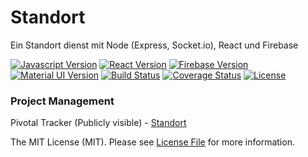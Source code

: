 # Standort
Ein Standort dienst mit Node (Express, Socket.io), React und Firebase


[![Javascript Version][javascript-image]][javascript-url]
[![React Version][reactjs-image]][reactjs-url]
[![Firebase Version][firebase-image]][firebase-url]
[![Material UI Version][material-ui-image]][material-ui-url]
[![Build Status](https://semaphoreci.com/api/v1/godson/standort/branches/master/shields_badge.svg)](https://semaphoreci.com/godson/standort)
[![Coverage Status](https://coveralls.io/repos/github/gottsohn/standort/badge.svg?branch=master)](https://coveralls.io/github/gottsohn/standort?branch=master)
[![License][license-image]][license-url]


### Project Management
Pivotal Tracker (Publicly visible) - [Standort](https://www.pivotaltracker.com/n/projects/1601389)


The MIT License (MIT). Please see [License File](LICENSE) for more information.

[javascript-image]:https://img.shields.io/badge/Javascript-ES6-yellow.svg
[javascript-url]: https://developer.mozilla.org/en-US/docs/Web/JavaScript
[reactjs-image]:https://img.shields.io/badge/ReactJS-15.1.0-blue.svg
[reactjs-url]: https://facebook.github.io/react
[firebase-image]:https://img.shields.io/badge/Firebase-3.0.4-orange.svg
[firebase-url]: https://firebase.google.com
[material-ui-image]:https://img.shields.io/badge/Material--UI-0.15.0-lightgrey.svg
[material-ui-url]: https://material-ui.org
[license-image]: https://img.shields.io/badge/License-MIT-red.svg
[license-url]: LICENSE
